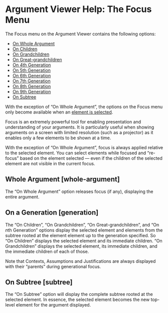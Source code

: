 # Argument Viewer Help: The Focus Menu #

The Focus menu on the Argument Viewer contains the following options:

* [On Whole Argument](#whole-argument)
* [On Children](#generation)
* [On Grandchildren](#generation)
* [On Great-grandchildren](#generation)
* [On 4th Generation](#generation)
* [On 5th Generation](#generation)
* [On 6th Generation](#generation)
* [On 7th Generation](#generation)
* [On 8th Generation](#generation)
* [On 9th Generation](#generation)
* [On Subtree](#subtree)

With the exception of “On Whole Argument”, the options on the Focus menu 
only become available when an [element is selected](help.html#selection). 

Focus is an extremely powerful tool for enabling presentation and 
understanding of your arguments. It is particularly useful when showing
arguments on a screen with limited resolution (such as a projector) as it
enables only a few elements to be shown at a time.

With the exception of “On Whole Argument”, focus is always applied relative
to the selected element. You can select elements while focused and 
“re-focus” based on the element selected — even if the children of the 
selected element are not visible in the current focus.

## Whole Argument [whole-argument] ##

The “On Whole Argument” option releases focus (if any), displaying the 
entire argument.

## On a Generation [generation] ##  

The “On Children”, “On Grandchildren”, “On Great-grandchildren”, and “On
*n*th Generation” options display the selected element and elements
from the subtree rooted at the element element up to the generation
specified. So “On Children” displays the selected element and its immediate
children. “On Grandchildren” displays the selected element, its immediate
children, and the immediate children of each of those.

Note that Contexts, Assumptions and Justifications are always displayed with
their “parents” during generational focus.

## On Subtree [subtree] ##  

The “On Subtree” option will display the complete subtree rooted at the
selected element. In essence, the selected element becomes the new top-level
element for the argument displayed.

